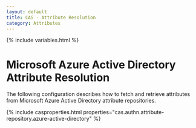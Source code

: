 ```yaml
---
layout: default
title: CAS - Attribute Resolution
category: Attributes
---
```


{% include variables.html %}

# Microsoft Azure Active Directory Attribute Resolution

The following configuration describes how to fetch and retrieve 
attributes from Microsoft Azure Active Directory attribute repositories.

{% include casproperties.html properties="cas.authn.attribute-repository.azure-active-directory" %}
